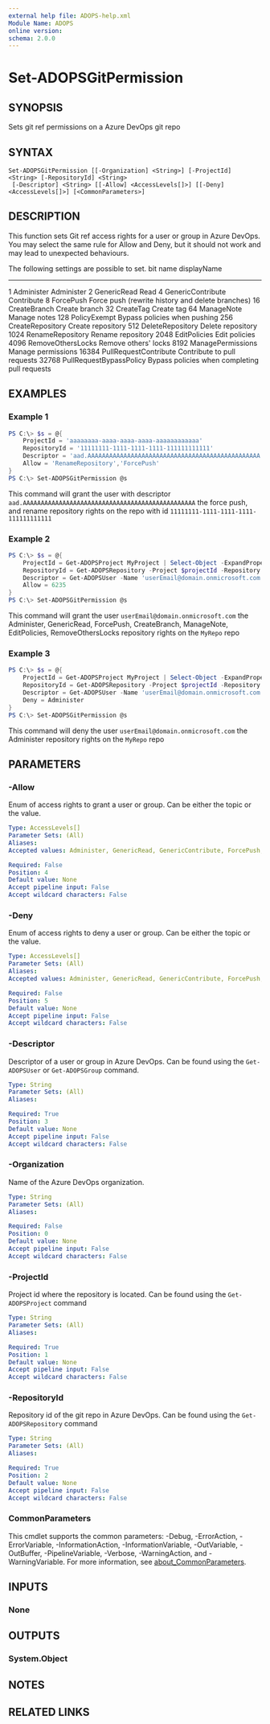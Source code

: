 ```yaml
---
external help file: ADOPS-help.xml
Module Name: ADOPS
online version:
schema: 2.0.0
---
```


# Set-ADOPSGitPermission

## SYNOPSIS
Sets git ref permissions on a Azure DevOps git repo

## SYNTAX

```
Set-ADOPSGitPermission [[-Organization] <String>] [-ProjectId] <String> [-RepositoryId] <String>
 [-Descriptor] <String> [[-Allow] <AccessLevels[]>] [[-Deny] <AccessLevels[]>] [<CommonParameters>]
```

## DESCRIPTION
This function sets Git ref access rights for a user or group in Azure DevOps. 
You may select the same rule for Allow and Deny, but it should not work and may lead to unexpected behaviours.

The following settings are possible to set.
bit 	name                    displayName
--- 	----                    -----------
1 		Administer              Administer
2 		GenericRead             Read
4 		GenericContribute       Contribute
8 		ForcePush               Force push (rewrite history and delete branches)
16 		CreateBranch            Create branch
32 		CreateTag               Create tag
64 		ManageNote              Manage notes
128 	PolicyExempt            Bypass policies when pushing
256 	CreateRepository        Create repository
512 	DeleteRepository        Delete repository
1024 	RenameRepository        Rename repository
2048 	EditPolicies            Edit policies
4096 	RemoveOthersLocks       Remove others' locks
8192 	ManagePermissions       Manage permissions
16384 	PullRequestContribute   Contribute to pull requests
32768 	PullRequestBypassPolicy Bypass policies when completing pull requests

## EXAMPLES

### Example 1
```powershell
PS C:\> $s = @{
    ProjectId = 'aaaaaaaa-aaaa-aaaa-aaaa-aaaaaaaaaaaa' 
    RepositoryId = '11111111-1111-1111-1111-111111111111' 
    Descriptor = 'aad.AAAAAAAAAAAAAAAAAAAAAAAAAAAAAAAAAAAAAAAAAAAAAAAA'
    Allow = 'RenameRepository','ForcePush'
}
PS C:\> Set-ADOPSGitPermission @s
```

This command will grant the user with descriptor `aad.AAAAAAAAAAAAAAAAAAAAAAAAAAAAAAAAAAAAAAAAAAAAAAAA` the force push, and rename repository rights on the repo with id `11111111-1111-1111-1111-111111111111`

### Example 2
```powershell
PS C:\> $s = @{
    ProjectId = Get-ADOPSProject MyProject | Select-Object -ExpandProperty id
    RepositoryId = Get-ADOPSRepository -Project $projectId -Repository MyRepo | Select-Object -ExpandProperty id
    Descriptor = Get-ADOPSUser -Name 'userEmail@domain.onmicrosoft.com' | Select-Object -ExpandProperty descriptor
    Allow = 6235
}
PS C:\> Set-ADOPSGitPermission @s
```

This command will grant the user `userEmail@domain.onmicrosoft.com` the 
Administer, GenericRead, ForcePush, CreateBranch, ManageNote, EditPolicies, RemoveOthersLocks
repository rights on the `MyRepo` repo

### Example 3
```powershell
PS C:\> $s = @{
    ProjectId = Get-ADOPSProject MyProject | Select-Object -ExpandProperty id
    RepositoryId = Get-ADOPSRepository -Project $projectId -Repository MyRepo | Select-Object -ExpandProperty id
    Descriptor = Get-ADOPSUser -Name 'userEmail@domain.onmicrosoft.com' | Select-Object -ExpandProperty descriptor
    Deny = Administer
}
PS C:\> Set-ADOPSGitPermission @s
```

This command will deny the user `userEmail@domain.onmicrosoft.com` the Administer repository rights on the `MyRepo` repo

## PARAMETERS

### -Allow
Enum of access rights to grant a user or group.
Can be either the topic or the value.

```yaml
Type: AccessLevels[]
Parameter Sets: (All)
Aliases:
Accepted values: Administer, GenericRead, GenericContribute, ForcePush, CreateBranch, CreateTag, ManageNote, PolicyExempt, CreateRepository, DeleteRepository, RenameRepository, EditPolicies, RemoveOthersLocks, ManagePermissions, PullRequestContribute, PullRequestBypassPolicy

Required: False
Position: 4
Default value: None
Accept pipeline input: False
Accept wildcard characters: False
```

### -Deny
Enum of access rights to deny a user or group.
Can be either the topic or the value.

```yaml
Type: AccessLevels[]
Parameter Sets: (All)
Aliases:
Accepted values: Administer, GenericRead, GenericContribute, ForcePush, CreateBranch, CreateTag, ManageNote, PolicyExempt, CreateRepository, DeleteRepository, RenameRepository, EditPolicies, RemoveOthersLocks, ManagePermissions, PullRequestContribute, PullRequestBypassPolicy

Required: False
Position: 5
Default value: None
Accept pipeline input: False
Accept wildcard characters: False
```

### -Descriptor
Descriptor of a user or group in Azure DevOps.
Can be found using the `Get-ADOPSUser` or `Get-ADOPSGroup` command. 

```yaml
Type: String
Parameter Sets: (All)
Aliases:

Required: True
Position: 3
Default value: None
Accept pipeline input: False
Accept wildcard characters: False
```

### -Organization
Name of the Azure DevOps organization.

```yaml
Type: String
Parameter Sets: (All)
Aliases:

Required: False
Position: 0
Default value: None
Accept pipeline input: False
Accept wildcard characters: False
```

### -ProjectId
Project id where the repository is located.
Can be found using the `Get-ADOPSProject` command

```yaml
Type: String
Parameter Sets: (All)
Aliases:

Required: True
Position: 1
Default value: None
Accept pipeline input: False
Accept wildcard characters: False
```

### -RepositoryId
Repository id of the git repo in Azure DevOps.
Can be found using the `Get-ADOPSRepository` command

```yaml
Type: String
Parameter Sets: (All)
Aliases:

Required: True
Position: 2
Default value: None
Accept pipeline input: False
Accept wildcard characters: False
```

### CommonParameters
This cmdlet supports the common parameters: -Debug, -ErrorAction, -ErrorVariable, -InformationAction, -InformationVariable, -OutVariable, -OutBuffer, -PipelineVariable, -Verbose, -WarningAction, and -WarningVariable. For more information, see [about_CommonParameters](http://go.microsoft.com/fwlink/?LinkID=113216).

## INPUTS

### None

## OUTPUTS

### System.Object
## NOTES

## RELATED LINKS
